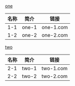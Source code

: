 [one](https://www.bilibili.com/video/1)
<table>
  <theader>
    <th>名称</th>
    <th>简介</th>
    <th>链接</th>
  </theader>
  <tbody>
    <tr>
      <td>1-1</td>
      <td>one-1</td>
      <td>one-1.com</td>
    </tr><tr>
      <td>1-2</td>
      <td>one-2</td>
      <td>one-2.com</td>
    </tr>
  </tbody>
</table>

[two](https://www.bilibili.com/video/2)
<table>
  <theader>
    <th>名称</th>
    <th>简介</th>
    <th>链接</th>
  </theader>
  <tbody>
    <tr>
      <td>2-1</td>
      <td>two-1</td>
      <td>two-1.com</td>
    </tr><tr>
      <td>2-2</td>
      <td>two-2</td>
      <td>two-2.com</td>
    </tr>
  </tbody>
</table>